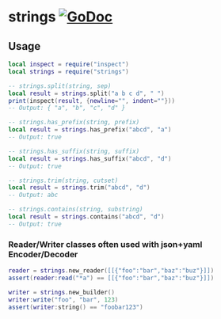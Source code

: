 # strings [![GoDoc](https://godoc.org/github.com/vadv/gopher-lua-libs/strings?status.svg)](https://godoc.org/github.com/vadv/gopher-lua-libs/strings)

## Usage

```lua
local inspect = require("inspect")
local strings = require("strings")

-- strings.split(string, sep)
local result = strings.split("a b c d", " ")
print(inspect(result, {newline="", indent=""}))
-- Output: { "a", "b", "c", "d" }

-- strings.has_prefix(string, prefix)
local result = strings.has_prefix("abcd", "a")
-- Output: true

-- strings.has_suffix(string, suffix)
local result = strings.has_suffix("abcd", "d")
-- Output: true

-- strings.trim(string, cutset)
local result = strings.trim("abcd", "d")
-- Output: abc

-- strings.contains(string, substring)
local result = strings.contains("abcd", "d")
-- Output: true
```

### Reader/Writer classes often used with json+yaml Encoder/Decoder

```lua
reader = strings.new_reader([[{"foo":"bar","baz":"buz"}]])
assert(reader:read("*a") == [[{"foo":"bar","baz":"buz"}]])

writer = strings.new_builder()
writer:write("foo", "bar", 123)
assert(writer:string() == "foobar123")
```
